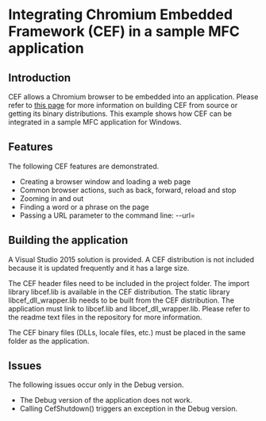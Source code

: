 Integrating Chromium Embedded Framework (CEF) in a sample MFC application
=========================================================================

## Introduction

CEF allows a Chromium browser to be embedded into an application.
Please refer to [this page](https://github.com/chromiumembedded/cef) for more information on building CEF from source or getting its binary distributions.
This example shows how CEF can be integrated in a sample MFC application for Windows.

## Features

The following CEF features are demonstrated.

- Creating a browser window and loading a web page
- Common browser actions, such as back, forward, reload and stop
- Zooming in and out
- Finding a word or a phrase on the page
- Passing a URL parameter to the command line: --url=<URL>

## Building the application

A Visual Studio 2015 solution is provided.
A CEF distribution is not included because it is updated frequently and it has a large size.

The CEF header files need to be included in the project folder.
The import library libcef.lib is available in the CEF distribution.
The static library libcef_dll_wrapper.lib needs to be built from the CEF distribution.
The application must link to libcef.lib and libcef_dll_wrapper.lib.
Please refer to the readme text files in the repository for more information.

The CEF binary files (DLLs, locale files, etc.) must be placed in the same folder as the application.

## Issues

The following issues occur only in the Debug version.

- The Debug version of the application does not work.
- Calling CefShutdown() triggers an exception in the Debug version.
